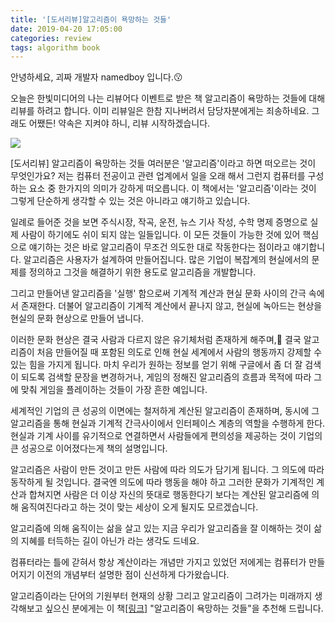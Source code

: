 ```yaml
---
title: '[도서리뷰]알고리즘이 욕망하는 것들'
date: 2019-04-20 17:05:00
categories: review
tags: algorithm book
---
```


안녕하세요, 괴짜 개발자 namedboy 입니다.😗

오늘은 한빛미디어의 나는 리뷰어다 이벤트로 받은 책 알고리즘이 욕망하는 것들에 대해 리뷰를 하려고 합니다.
이미 리뷰일은 한참 지나버려서 담당자분에게는 죄송하네요.
그래도 어쨌든! 약속은 지켜야 하니, 리뷰 시작하겠습니다.

<img src="http://www.hanbit.co.kr/data/books/B5073053227_l.jpg"/>

[도서리뷰] 알고리즘이 욕망하는 것들
여러분은 '알고리즘'이라고 하면 떠오르는 것이 무엇인가요? 저는 컴퓨터 전공이고 관련 업계에서 일을 오래 해서 그런지 컴퓨터를 구성하는 요소 중 한가지의 의미가 강하게 떠오릅니다.
이 책에서는 '알고리즘'이라는 것이 그렇게 단순하게 생각할 수 있는 것은 아니라고 얘기하고 있습니다.

일례로 들어준 것을 보면 주식시장, 작곡, 운전, 뉴스 기사 작성, 수학 명제 증명으로 실제 사람이 하기에도 쉬이 되지 않는 일들입니다.
이 모든 것들이 가능한 것에 있어 핵심으로 얘기하는 것은 바로 알고리즘이 무조건 의도한 대로 작동한다는 점이라고 얘기합니다.
알고리즘은 사용자가 설계하여 만들어집니다. 많은 기업이 복잡계의 현실에서의 문제를 정의하고 그것을 해결하기 위한 용도로 알고리즘을 개발합니다. 

그리고 만들어낸 알고리즘을 '실행' 함으로써 기계적 계산과 현실 문화 사이의 간극 속에서 존재한다. 더불어 알고리즘이 기계적 계산에서 끝나지 않고, 현실에 녹아드는 현상을 현실의 문화 현상으로 만들어 냅니다.

이러한 문화 현상은 결국 사람과 다르지 않은 유기체처럼 존재하게 해주며, 결국 알고리즘이 처음 만들어질 때 포함된 의도로 인해 현실 세계에서 사람의 행동까지 강제할 수 있는 힘을 가지게 됩니다. 마치 우리가 원하는 정보를 얻기 위해 구글에서 좀 더 잘 검색이 되도록 검색할 문장을 변경하거나, 게임의 정해진 알고리즘의 흐름과 목적에 따라 그에 맞춰 게임을 플레이하는 것들이 가장 흔한 예입니다.

세계적인 기업의 큰 성공의 이면에는 철저하게 계산된 알고리즘이 존재하며, 동시에 그 알고리즘을 통해 현실과 기계적 간극사이에서 인터페이스 계층의 역할을 수행하게 한다. 현실과 기계 사이를 유기적으로 연결하면서 사람들에게 편의성을 제공하는 것이 기업의 큰 성공으로 이어졌다는게 책의 설명입니다.

알고리즘은 사람이 만든 것이고 만든 사람에 따라 의도가 담기게 됩니다. 그 의도에 따라 동작하게 될 것입니다. 결국엔 의도에 따라 행동을 해야 하고 그러한 문화가 기계적인 계산과 합쳐지면 사람은 더 이상 자신의 뜻대로 행동한다기 보다는 계산된 알고리즘에 의해 움직여진다라고 하는 것이 맞는 세상이 오게 될지도 모르겠습니다.

알고리즘에 의해 움직이는 삶을 살고 있는 지금 우리가 알고리즘을 잘 이해하는 것이 삶의 지혜를 터득하는 길이 아닌가 라는 생각도 드네요.

컴퓨터라는 틀에 갇혀서 항상 계산이라는 개념만 가지고 있었던 저에게는 컴퓨터가 만들어지기 이전의 개념부터 설명한 점이 신선하게 다가왔습니다.

알고리즘이라는 단어의 기원부터 현재의 상황 그리고 알고리즘이 그려가는 미래까지 생각해보고 싶으신 분에게는 이 책<a href="http://www.hanbit.co.kr/store/books/look.php?p_code=B5073053227">[링크]</a> "알고리즘이 욕망하는 것들"을 추천해 드립니다.

